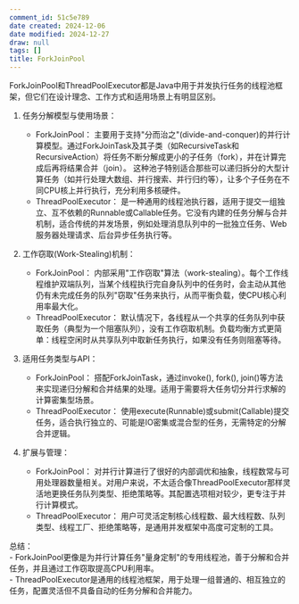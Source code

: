 ```yaml
---
comment_id: 51c5e789
date created: 2024-12-06
date modified: 2024-12-27
draw: null
tags: []
title: ForkJoinPool
---
```

ForkJoinPool和ThreadPoolExecutor都是Java中用于并发执行任务的线程池框架，但它们在设计理念、工作方式和适用场景上有明显区别。

1. 任务分解模型与使用场景：
	-	ForkJoinPool：
主要用于支持"分而治之"(divide-and-conquer)的并行计算模型。通过ForkJoinTask及其子类（如RecursiveTask和RecursiveAction）将任务不断分解成更小的子任务（fork），并在计算完成后再将结果合并（join）。
这种池子特别适合那些可以递归拆分的大型计算任务（如并行处理大数组、并行搜索、并行归约等），让多个子任务在不同CPU核上并行执行，充分利用多核硬件。
	-	ThreadPoolExecutor：
是一种通用的线程池执行器，适用于提交一组独立、互不依赖的Runnable或Callable任务。它没有内建的任务分解与合并机制，适合传统的并发场景，例如处理消息队列中的一批独立任务、Web服务器处理请求、后台异步任务执行等。

2. 工作窃取(Work-Stealing)机制：
	-	ForkJoinPool：
内部采用"工作窃取"算法（work-stealing）。每个工作线程维护双端队列，当某个线程执行完自身队列中的任务时，会主动从其他仍有未完成任务的队列"窃取"任务来执行，从而平衡负载，使CPU核心利用率最大化。
	-	ThreadPoolExecutor：
默认情况下，各线程从一个共享的任务队列中获取任务（典型为一个阻塞队列），没有工作窃取机制。负载均衡方式更简单：线程空闲时从共享队列中取新任务执行，如果没有任务则阻塞等待。

3. 适用任务类型与API：
	-	ForkJoinPool：
搭配ForkJoinTask，通过invoke(), fork(), join()等方法来实现递归分解和合并结果的处理。适用于需要将大任务切分并行求解的计算密集型场景。
	-	ThreadPoolExecutor：
使用execute(Runnable)或submit(Callable)提交任务，适合执行独立的、可能是IO密集或混合型的任务，无需特定的分解合并逻辑。

4. 扩展与管理：
	-	ForkJoinPool：
对并行计算进行了很好的内部调优和抽象，线程数常与可用处理器数量相关。对用户来说，不太适合像ThreadPoolExecutor那样灵活地更换任务队列类型、拒绝策略等。其配置选项相对较少，更专注于并行计算模式。
	-	ThreadPoolExecutor：
用户可灵活定制核心线程数、最大线程数、队列类型、线程工厂、拒绝策略等，是通用并发框架中高度可定制的工具。

总结：  
	-	ForkJoinPool更像是为并行计算任务"量身定制"的专用线程池，善于分解和合并任务，并且通过工作窃取提高CPU利用率。  
	-	ThreadPoolExecutor是通用的线程池框架，用于处理一组普通的、相互独立的任务，配置灵活但不具备自动的任务分解和合并能力。

